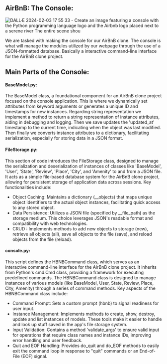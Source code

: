 ## AirBnB: The Console:
![DALL·E 2024-02-03 17 55 33 - Create an image featuring a console with the Python programming language logo and the Airbnb logo placed next to a serene river  The entire scene shou](https://github.com/natewood2/atlas-AirBnB_clone/assets/143881431/68f5e27e-a72c-4dc3-9331-688aa96630b8)



We are tasked with making the console for our AirBnB clone. The console is what will manage the modules utilized by our webpage through the use of a JSON-formatted database. Basically a interactive command-line interface for the AirBnB clone project.


## Main Parts of the Console:

#### BaseModel.py:

The BaseModel class, a foundational component for an AirBnB clone project focused on the console application. This is where we dynamically set attributes from keyword arguments or generates a unique ID and timestamps for new instances. Regarding string representation we implement a method to return a string representation of instance attributes, aiding in debugging and logging. Then we save updates the 'updated_at' timestamp to the current time, indicating when the object was last modified. Then finally we converts instance attributes to a dictionary, facilitating serialization, especially for storing data in a JSON format.

#### FileStorage.py:

This section of code introduces the FileStorage class, designed to manage the serialization and deserialization of instances of classes like 'BaseModel', 'User', 'State', 'Review', 'Place', 'City', and 'Amenity' to and from a JSON file. It acts as a simple file-based database system for the AirBnB clone project, allowing for persistent storage of application data across sessions. Key functionalities include:
- Object Caching: Maintains a dictionary (__objects) that maps unique object identifiers to the actual object instances, facilitating quick access to any stored object.
- Data Persistence: Utilizes a JSON file (specified by __file_path) as the storage medium. This choice leverages JSON's readable format and compatibility with web technologies.
- CRUD : Implements methods to add new objects to storage (new), retrieve all objects (all), save all objects to the file (save), and reload objects from the file (reload).

#### console.py:

This script defines the HBNBCommand class, which serves as an interactive command-line interface for the AirBnB clone project. It inherits from Python's cmd.Cmd class, providing a framework for executing predefined commands. The HBNBCommand class is designed to manage instances of various models (like BaseModel, User, State, Review, Place, City, Amenity) through a series of command methods. Key aspects of the HBNBCommand class include:
- Command Prompt: Sets a custom prompt (hbnb) to signal readiness for user input.
- Instance Management: Implements methods to create, show, destroy, update and list instances of models. These tools make it easier to handle and look up stuff saved in the app's file storage system.
- Input Validation: Contains a method 'validate_args' to ensure valid input for operations that require class names and instance IDs, improving error handling and user feedback.
- Quit and EOF Handling: Provides do_quit and do_EOF methods to easily exit the command loop in response to "quit" commands or an End-of-File (EOF) signal.


